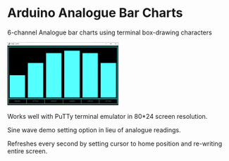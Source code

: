 # Arduino Analogue Bar Charts
6-channel Analogue bar charts using terminal box-drawing characters


<img src="SINE_CHART_DEMO.gif" alt="Terminal Bar Chart" title="Analogue Bar Charts" width="50%" height="50%">

Works well with PuTTy terminal emulator in 80*24 screen resolution. 

Sine wave demo setting option in lieu of analogue readings.

Refreshes every second by setting cursor to home position and re-writing entire screen.
